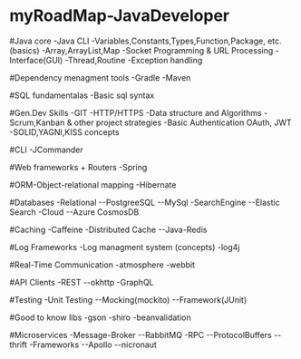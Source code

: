 # myRoadMap-JavaDeveloper

#Java core
-Java CLI
-Variables,Constants,Types,Function,Package, etc.(basics)
-Array,ArrayList,Map
-Socket Programming & URL Processing
-Interface(GUI)
-Thread,Routine
-Exception handling

#Dependency menagment tools
-Gradle
-Maven

#SQL fundamentalas
-Basic sql syntax

#Gen.Dev Skills
-GIT
-HTTP/HTTPS
-Data structure and Algorithms
-Scrum,Kanban & other project strategies
-Basic Authentication OAuth, JWT
-SOLID,YAGNI,KISS concepts

#CLI
-JCommander

#Web frameworks + Routers
-Spring 

#ORM-Object-relational mapping
-Hibernate

#Databases
-Relational
--PostgreeSQL
--MySql
-SearchEngine
--Elastic Search
-Cloud
--Azure CosmosDB

#Caching
-Caffeine
-Distributed Cache
--Java-Redis

#Log Frameworks
-Log managment system (concepts)
-log4j

#Real-Time Communication
-atmosphere
-webbit

#API Clients
-REST
--okhttp
-GraphQL

#Testing
-Unit Testing
--Mocking(mockito)
--Framework(JUnit)

#Good to know libs
-gson
-shiro
-beanvalidation

#Microservices
-Message-Broker
--RabbitMQ
-RPC
--ProtocolBuffers
--thrift
-Frameworks
--Apollo
--nicronaut


